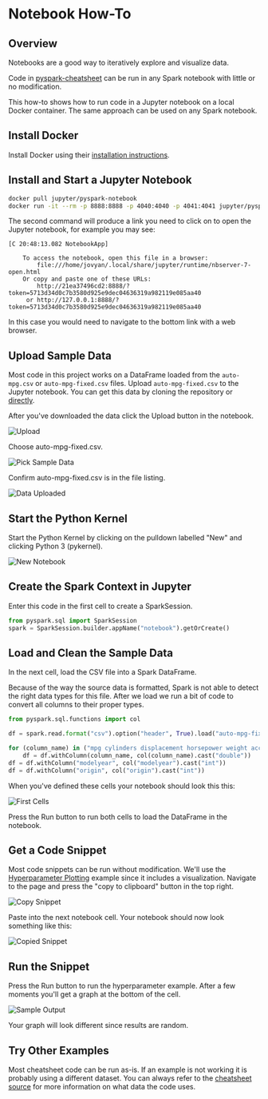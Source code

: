 Notebook How-To
===============

Overview
--------
Notebooks are a good way to iteratively explore and visualize data.

Code in [pyspark-cheatsheet](https://github.com/cartershanklin/pyspark-cheatsheet) can be run in any Spark notebook with little or no modification.

This how-to shows how to run code in a Jupyter notebook on a local Docker container. The same approach can be used on any Spark notebook.

Install Docker
--------------
Install Docker using their [installation instructions](https://docs.docker.com/get-docker/).


Install and Start a Jupyter Notebook
------------------------------------
```sh
docker pull jupyter/pyspark-notebook
docker run -it --rm -p 8888:8888 -p 4040:4040 -p 4041:4041 jupyter/pyspark-notebook
```

The second command will produce a link you need to click on to open the Jupyter notebook, for example you may see:
```
[C 20:48:13.082 NotebookApp]

    To access the notebook, open this file in a browser:
        file:///home/jovyan/.local/share/jupyter/runtime/nbserver-7-open.html
    Or copy and paste one of these URLs:
        http://21ea37496cd2:8888/?token=5713d34d0c7b3580d925e9dec04636319a982119e085aa40
     or http://127.0.0.1:8888/?token=5713d34d0c7b3580d925e9dec04636319a982119e085aa40
```

In this case you would need to navigate to the bottom link with a web browser.

Upload Sample Data
------------------
Most code in this project works on a DataFrame loaded from the `auto-mpg.csv` or `auto-mpg-fixed.csv` files. Upload `auto-mpg-fixed.csv` to the Jupyter notebook. You can get this data by cloning the repository or [directly](https://github.com/cartershanklin/pyspark-cheatsheet/blob/master/data/auto-mpg-fixed.csv).

After you've downloaded the data click the Upload button in the notebook.

![Upload](images/upload_step1.png)

Choose auto-mpg-fixed.csv.

![Pick Sample Data](images/pick_file.png)

Confirm auto-mpg-fixed.csv is in the file listing.

![Data Uploaded](images/file_added.png)

Start the Python Kernel
-----------------------
Start the Python Kernel by clicking on the pulldown labelled "New" and clicking Python 3 (pykernel).

![New Notebook](images/start_notebook.png)

Create the Spark Context in Jupyter
-----------------------------------
Enter this code in the first cell to create a SparkSession.

```python
from pyspark.sql import SparkSession
spark = SparkSession.builder.appName("notebook").getOrCreate()
```

Load and Clean the Sample Data
------------------------------
In the next cell, load the CSV file into a Spark DataFrame.

Because of the way the source data is formatted, Spark is not able to detect the right data types for this file. After we load we run a bit of code to convert all columns to their proper types.

```python
from pyspark.sql.functions import col

df = spark.read.format("csv").option("header", True).load("auto-mpg-fixed.csv")

for (column_name) in ("mpg cylinders displacement horsepower weight acceleration".split()):
    df = df.withColumn(column_name, col(column_name).cast("double"))
df = df.withColumn("modelyear", col("modelyear").cast("int"))
df = df.withColumn("origin", col("origin").cast("int"))
```

When you've defined these cells your notebook should look this this:

![First Cells](images/notebook1.png)

Press the Run button to run both cells to load the DataFrame in the notebook.

Get a Code Snippet
------------------
Most code snippets can be run without modification. We'll use the [Hyperparameter Plotting](https://github.com/cartershanklin/pyspark-cheatsheet#plot-hyperparameter-tuning-metrics) example since it includes a visualization. Navigate to the page and press the "copy to clipboard" button in the top right.

![Copy Snippet](images/notebook2.png)

Paste into the next notebook cell. Your notebook should now look something like this:

![Copied Snippet](images/notebook3.png)

Run the Snippet
---------------
Press the Run button to run the hyperparameter example. After a few moments you'll get a graph at the bottom of the cell.

![Sample Output](images/notebook4.png)

Your graph will look different since results are random.

Try Other Examples
------------------
Most cheatsheet code can be run as-is. If an example is not working it is probably using a different dataset. You can always refer to the [cheatsheet source](https://github.com/cartershanklin/pyspark-cheatsheet/blob/master/cheatsheet.py) for more information on what data the code uses.